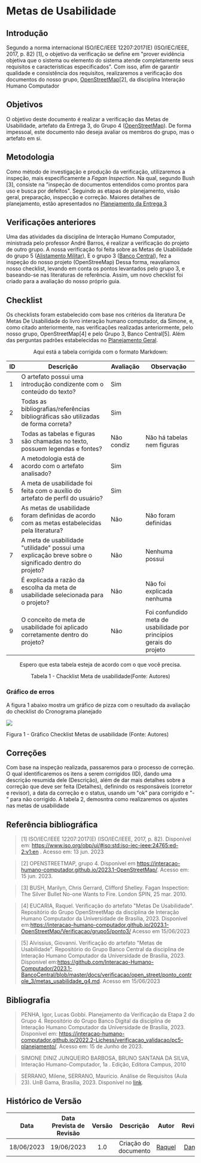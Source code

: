 # Metas de Usabilidade
## Introdução

Segundo a norma internacional ISO/IEC/IEEE 12207:2017(E) (ISO/IEC/IEEE, 2017, p. 82) [1], o objetivo da verificação se define em "prover evidência objetiva que o sistema ou elemento do sistema atende completamente seus requisitos e características especificados". Com isso, afim de garantir qualidade e consistência dos requisitos, realizaremos a verificação dos documentos do nosso grupo, [OpenStreetMap](https://interacao-humano-computador.github.io/2023.1-OpenStreetMap/)[2], da disciplina Interação Humano Computador

## Objetivos
O objetivo deste documento é realizar a verificação das Metas de Usabilidade, artefato da Entrega 3, do Grupo 4 ([OpenStreetMap](https://interacao-humano-computador.github.io/2023.1-OpenStreetMap/)). De forma impessoal, este documento não deseja avaliar os membros do grupo, mas o artefato em si.


## Metodologia
Como método de investigação e produção da verificação, utilizaremos a inspeção, mais especificamente a _Fagan Inspection_. Na qual, segundo Bush [3], consiste na "inspeção de documentos entendidos como prontos para uso e busca por defeitos". Seguindo as etapas de planejamento, visão geral, preparação, inspecção e correção. Maiores detalhes de planejamento, estão apresentados no [Planejamento da Entrega 3](./0planejamento.md)

<div id="artefatos"></div>

## Verificações anteriores
Uma das atividades da disciplina de Interação Humano Computador, ministrada pelo professor André Barros, é realizar a verificação do projeto de outro grupo. A nossa verificação foi feita sobre as Metas de Usabilidade do grupo 5 ([Alistamento Militar](https://interacao-humano-computador.github.io/2023.1-OpenStreetMap/Verificacao/grupo5/ponto3/)),  E o grupo 3 ([Banco Central](https://interacao-humano-computador.github.io/2023.1-BancoCentral/#/verificacao/ponto_controle_3/guia_estilo_g4)), fez a inspeção do nosso projeto (OpenStreeMap)
Dessa forma, reavaliamos nosso checklist, levando em conta os pontos levantados pelo grupo 3, e baseando-se nas literaturas de referência. Assim, um novo checklist foi criado para a avaliação do nosso próprio guia.


## Checklist
<!-- LIVRO BASE PARA CRIAÇÃO DAS PERGUNTAS -->
Os checklists foram estabelecido com base nos critérios da literatura De Metas De Usabilidade do livro  interação humano computador, da Simone, e, como citado anteriormente, nas verificações realizadas anteriormente, pelo nosso grupo, OpenStreetMap[4] e pelo Grupo 3, Banco Central[5]. Além das perguntas padrões estabelecidas no [Planejamento Geral](../0planejamento-geral.md).

<center>
<!-- ADICIONAR O CHECKLIST OU OS CHECKLISTS DA ENTREGA REFERENTE -->
Aqui está a tabela corrigida com o formato Markdown:

| ID | Descrição | Avaliação | Observação |
|----|-----------|-----------|------------|
| 1  | O artefato possui uma introdução condizente com o conteúdo do texto? | Sim | |
| 2  | Todas as bibliografias/referências bibliográficas são utilizadas de forma correta? |  Sim| |
| 3  | Todas as tabelas e figuras são chamadas no texto, possuem legendas e fontes? | Não condiz | Não há tabelas nem figuras|
| 4  | A metodologia está de acordo com o artefato analisado? | Sim | |
| 5  | A meta de usabilidade foi feita com o auxílio do artefato de perfil do usuário? | Sim | |
| 6  | As metas de usabilidade foram definidas de acordo com as metas estabelecidas pela literatura? | Não | Não foram definidas |
| 7  | A meta de usabilidade "utilidade" possui uma explicação breve sobre o significado dentro do projeto? | Não | Nenhuma possui |
| 8  | É explicada a razão da escolha da meta de usabilidade selecionada para o projeto? | Não | Não foi explicada nenhuma |
| 9  | O conceito de meta de usabilidade foi aplicado corretamente dentro do projeto? | Não | Foi confundido meta de usabilidade por princípios gerais do projeto |

Espero que esta tabela esteja de acordo com o que você precisa.


<p>Tabela 1 - Chacklist Meta de usabilidade(Fonte: Autores)</p>
</center>

### Gráfico de erros
A figura 1 abaixo mostra um gráfico de pizza com o resultado da avaliação do checklist do Cronograma planejado

<img src="../../assets/img/MetasUsabilidade.PNG" ></img>
<p>Figura 1 - Gráfico Checklist Metas de usabilidade (Fonte: Autores)</p>



## Correções
Com base na inspeção realizada, passaremos para o processo de correção. O qual identificaremos os itens a serem corrigidos (ID), dando uma descrição resumida dele (Descrição), além de dar mais detalhes sobre a correção que deve ser feita (Detalhes), definindo os responsáveis (corretor e revisor), a data da correção e o status, usando um "ok" para corrigido e "-" para não corrigido. A tabela 2, demosntra como realizaremos os ajustes nas metas de usabilidade



## Referência bibliográfica

> [1] ISO/IEC/IEEE 12207:2017(E) (ISO/IEC/IEEE, 2017, p. 82). Disponível em: https://www.iso.org/obp/ui/#iso:std:iso-iec-ieee:24765:ed-2:v1:en . Acesso em: 13 jun. 2023

> [2] OPENSTREETMAP, grupo 4. Disponível em https://interacao-humano-computador.github.io/2023.1-OpenStreetMap/. Acesso em: 15 jun. 2023.

> [3] BUSH, Marilyn, Chris Gerrard, Clifford Shelley. Fagan Inspection: The Silver Bullet No-one Wants to Fire. London SPIN, 25 mar. 2010.


> [4] EUCARIA, Raquel. Verificação do artefato "Metas De Usabilidade". Repositório do Grupo OpenStreetMap da disciplina de Interação Humano Computador da Universidade de Brasília, 2023. Disponível em:https://interacao-humano-computador.github.io/2023.1-OpenStreetMap/Verificacao/grupo5/ponto3/ Acesso em 15/06/2023

> [5] Alvissius, Giovanni. Verificação do artefato "Metas de Usabilidade". Repositório do Grupo Banco Central da disciplina de Interação Humano Computador da Universidade de Brasília, 2023. Disponível em:https://github.com/Interacao-Humano-Computador/2023.1-BancoCentral/blob/master/docs/verificacao/open_street/ponto_controle_3/metas_usabilidade_g4.md. Acesso em 15/06/2023


## Bibliografia

> PENHA, Igor, Lucas Gobbi. Planejamento da Verificação da Etapa 2 do Grupo 4. Repositório do Grupo Banco Digital da disciplina de Interação Humano Computador da Universidade de Brasília, 2023. Disponível em: <https://interacao-humano-computador.github.io/2022.2-Lichess/verificacao_validacao/pc5-planejamento/>. Acesso em: 15 de Junho de 2023.

>SIMONE DINIZ JUNQUEIRO BARBOSA, BRUNO SANTANA DA SILVA, Interação Humano-Computador, 1a
.
Edição, Editora Campus, 2010


> SERRANO, Milene, SERRANO, Maurício. Análise de Requisitos (Aula 23). UnB Gama, Brasília, 2023. Disponível no [link](../assets/referencias/Requisitos%20-%20Aula%20023.pdf).

## Histórico de Versão
|    Data    | Data Prevista de Revisão | Versão |      Descrição       |                                 Autor                                  |               Revisor               |
| :--------: | :----------------------: | :----: | :------------------: | :--------------------------------------------------------------------: | :---------------------------------: |
| 18/06/2023 |        19/06/2023        |  1.0   | Criação do documento |  [Raquel](https://github.com/raqueleucaria) | [Daniel](https://github.com/daniel-de-sousa)  |